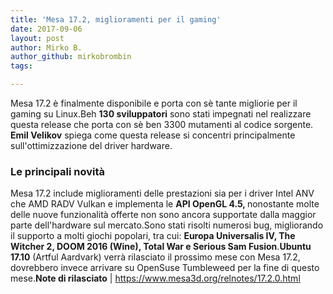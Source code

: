 ```yaml
---
title: 'Mesa 17.2, miglioramenti per il gaming'
date: 2017-09-06
layout: post
author: Mirko B.
author_github: mirkobrombin
tags:

---
```

Mesa 17.2 è finalmente disponibile e porta con sè tante migliorie per il gaming su Linux.Beh <b>130 sviluppatori</b> sono stati impegnati nel realizzare questa release che porta con sè ben 3300 mutamenti al codice sorgente. <b>Emil Velikov</b> spiega come questa release si concentri principalmente sull'ottimizzazione del driver hardware.<h3>Le principali novità</h3>Mesa 17.2 include miglioramenti delle prestazioni sia per i driver Intel ANV che AMD RADV Vulkan e implementa le <b>API OpenGL 4.5, </b>nonostante molte delle nuove funzionalità offerte non sono ancora supportate dalla maggior parte dell'hardware sul mercato.Sono stati risolti numerosi bug, migliorando il supporto a molti giochi popolari, tra cui: <b>Europa Universalis IV, The Witcher 2, DOOM 2016 (Wine), Total War e Serious Sam Fusion</b>.<b>Ubuntu 17.10</b> (Artful Aardvark) verrà rilasciato il prossimo mese con Mesa 17.2, dovrebbero invece arrivare su OpenSuse Tumbleweed per la fine di questo mese.<b>Note di rilasciato</b> | <a href="https://www.mesa3d.org/relnotes/17.2.0.html">https://www.mesa3d.org/relnotes/17.2.0.html</a>